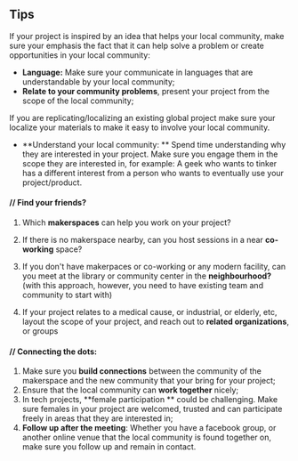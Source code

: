 ## Tips

If your project is inspired by an idea that helps your local community, make sure your emphasis the fact that it can help solve a problem or create opportunities in your local community:

* **Language:** Make sure your communicate in languages that are understandable by your local community;
*  **Relate to your community problems**, present your project from the scope of the local community;

If you are replicating/localizing an existing global project make sure your localize your materials to make it easy to involve your local community.

* **Understand your local community: ** Spend time understanding why they are interested in your project. Make sure you engage them in the scope they are interested in, for example: A geek who wants to tinker has a different interest from a person who wants to eventually use your project/product.

#### // Find your friends?

1. Which **makerspaces** can help you work on your project?

2. If there is no makerspace nearby, can you host sessions in a near **co-working** space?

3. If you don't have makerpaces or co-working or any modern facility, can you meet at the library or community center in the **neighbourhood?** (with this approach, however, you need to have existing team and community to start with)

4. If your project relates to a medical cause, or industrial, or elderly, etc, layout the scope of your project, and reach out to **related organizations**, or groups 

#### // Connecting the dots:

1. Make sure you **build connections** between the community of the makerspace and the new community that your bring for your project;
2. Ensure that the local community can **work together** nicely;
3. In tech projects, **female participation ** could be challenging. Make sure females in your project are welcomed, trusted and can participate freely in areas that they are interested in;
4. **Follow up after the meeting**: Whether you have a facebook group, or another online venue that the local community is found together on, make sure you follow up and remain in contact.

